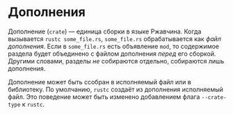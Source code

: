 # Дополнения

Дополнение (`crate`) — единица сборки в языке Ржавчина.
Когда вызывается `rustc some_file.rs`, `some_file.rs` обрабатывается как *файл дополнения*.
Если в `some_file.rs` есть объявление `mod`, то содержимое раздела
будет объединено с файлом дополнения *перед* его сборкой.
Другими словами, разделы *не* собираются отдельно, собираются лишь дополнения.

Дополнение может быть ссобран в исполняемый файл или в библиотеку.
По умолчанию, `rustc` создаёт из дополнения исполняемый файл.
Это поведение может быть изменено добавлением флага `--crate-type` к `rustc`.
